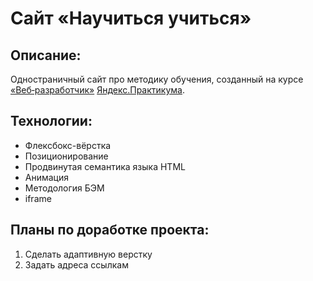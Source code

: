 # Сайт «Научиться учиться»

## Описание:
Одностраничный сайт про методику обучения, созданный на курсе [«Веб‑разработчик»](https://practicum.yandex.ru/web/) [Яндекс.Практикума](https://practicum.yandex.ru/).

## Технологии:
* Флексбокс-вёрстка
* Позиционирование
* Продвинутая семантика языка HTML
* Анимация
* Методология БЭМ
* iframe

## Планы по доработке проекта:
1. Сделать адаптивную верстку
2. Задать адреса ссылкам
